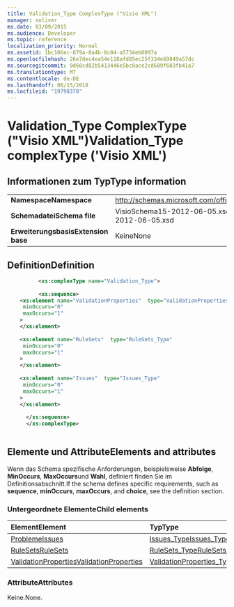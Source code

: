 ```yaml
---
title: Validation_Type ComplexType ("Visio XML")
manager: soliver
ms.date: 03/09/2015
ms.audience: Developer
ms.topic: reference
localization_priority: Normal
ms.assetid: 1bc106ec-879a-0a4b-8c04-a5734eb0097a
ms.openlocfilehash: 26e7dec4ea54e118afd85ec25f334e69849a57dc
ms.sourcegitcommit: 9d60cd82b5413446e5bc8ace2cd689f683fb41a7
ms.translationtype: MT
ms.contentlocale: de-DE
ms.lasthandoff: 06/15/2018
ms.locfileid: "19798378"
---
```

# <a name="validationtype-complextype-visio-xml"></a><span data-ttu-id="426b6-102">Validation_Type ComplexType ("Visio XML")</span><span class="sxs-lookup"><span data-stu-id="426b6-102">Validation_Type complexType ('Visio XML')</span></span>

## <a name="type-information"></a><span data-ttu-id="426b6-103">Informationen zum Typ</span><span class="sxs-lookup"><span data-stu-id="426b6-103">Type information</span></span>

|||
|:-----|:-----|
|<span data-ttu-id="426b6-104">**Namespace**</span><span class="sxs-lookup"><span data-stu-id="426b6-104">**Namespace**</span></span> <br/> |http://schemas.microsoft.com/office/visio/2011/1/core  <br/> |
|<span data-ttu-id="426b6-105">**Schemadatei**</span><span class="sxs-lookup"><span data-stu-id="426b6-105">**Schema file**</span></span> <br/> |<span data-ttu-id="426b6-106">VisioSchema15-2012-06-05.xsd</span><span class="sxs-lookup"><span data-stu-id="426b6-106">VisioSchema15-2012-06-05.xsd</span></span>  <br/> |
|<span data-ttu-id="426b6-107">**Erweiterungsbasis**</span><span class="sxs-lookup"><span data-stu-id="426b6-107">**Extension base**</span></span> <br/> |<span data-ttu-id="426b6-108">Keine</span><span class="sxs-lookup"><span data-stu-id="426b6-108">None</span></span>  <br/> |
   
## <a name="definition"></a><span data-ttu-id="426b6-109">Definition</span><span class="sxs-lookup"><span data-stu-id="426b6-109">Definition</span></span>

```XML
          <xs:complexType name="Validation_Type">
          
          <xs:sequence>
    <xs:element name="ValidationProperties"  type="ValidationProperties_Type"
     minOccurs="0"
     maxOccurs="1"
    >
    </xs:element>
    
    <xs:element name="RuleSets"  type="RuleSets_Type"
     minOccurs="0"
     maxOccurs="1"
    >
    </xs:element>
    
    <xs:element name="Issues"  type="Issues_Type"
     minOccurs="0"
     maxOccurs="1"
    >
    </xs:element>
    
      </xs:sequence>
      </xs:complexType>
      
```

## <a name="elements-and-attributes"></a><span data-ttu-id="426b6-110">Elemente und Attribute</span><span class="sxs-lookup"><span data-stu-id="426b6-110">Elements and attributes</span></span>

<span data-ttu-id="426b6-111">Wenn das Schema spezifische Anforderungen, beispielsweise **Abfolge**, **MinOccurs**, **MaxOccurs**und **Wahl**, definiert finden Sie im Definitionsabschnitt.</span><span class="sxs-lookup"><span data-stu-id="426b6-111">If the schema defines specific requirements, such as **sequence**, **minOccurs**, **maxOccurs**, and **choice**, see the definition section.</span></span> 
  
### <a name="child-elements"></a><span data-ttu-id="426b6-112">Untergeordnete Elemente</span><span class="sxs-lookup"><span data-stu-id="426b6-112">Child elements</span></span>

|<span data-ttu-id="426b6-113">**Element**</span><span class="sxs-lookup"><span data-stu-id="426b6-113">**Element**</span></span>|<span data-ttu-id="426b6-114">**Typ**</span><span class="sxs-lookup"><span data-stu-id="426b6-114">**Type**</span></span>|<span data-ttu-id="426b6-115">**Beschreibung**</span><span class="sxs-lookup"><span data-stu-id="426b6-115">**Description**</span></span>|
|:-----|:-----|:-----|
|[<span data-ttu-id="426b6-116">Probleme</span><span class="sxs-lookup"><span data-stu-id="426b6-116">Issues</span></span>](issues-element-validation_type-complextypevisio-xml.md) <br/> |[<span data-ttu-id="426b6-117">Issues_Type</span><span class="sxs-lookup"><span data-stu-id="426b6-117">Issues_Type</span></span>](issues_type-complextypevisio-xml.md) <br/> ||
|[<span data-ttu-id="426b6-118">RuleSets</span><span class="sxs-lookup"><span data-stu-id="426b6-118">RuleSets</span></span>](rulesets-element-validation_type-complextypevisio-xml.md) <br/> |[<span data-ttu-id="426b6-119">RuleSets_Type</span><span class="sxs-lookup"><span data-stu-id="426b6-119">RuleSets_Type</span></span>](rulesets_type-complextypevisio-xml.md) <br/> ||
|[<span data-ttu-id="426b6-120">ValidationProperties</span><span class="sxs-lookup"><span data-stu-id="426b6-120">ValidationProperties</span></span>](validationproperties-element-validation_type-complextypevisio-xml.md) <br/> |[<span data-ttu-id="426b6-121">ValidationProperties_Type</span><span class="sxs-lookup"><span data-stu-id="426b6-121">ValidationProperties_Type</span></span>](validationproperties_type-complextypevisio-xml.md) <br/> ||
   
### <a name="attributes"></a><span data-ttu-id="426b6-122">Attribute</span><span class="sxs-lookup"><span data-stu-id="426b6-122">Attributes</span></span>

<span data-ttu-id="426b6-123">Keine.</span><span class="sxs-lookup"><span data-stu-id="426b6-123">None.</span></span>
  

